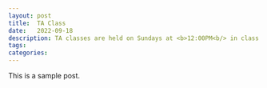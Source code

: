 ```yaml
---
layout: post
title:  TA Class
date:   2022-09-18
description: TA classes are held on Sundays at <b>12:00PM<b/> in class <b>202<b/>.
tags: 
categories: 
---
```


 
 This is a sample post. 
